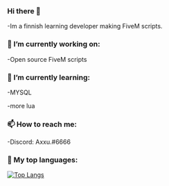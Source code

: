 ### Hi there 👋
-Im a finnish learning developer making FiveM scripts.
### 🔭 I’m currently working on:
-Open source FiveM scripts

### 🌱 I’m currently learning:
-MYSQL

-more lua
### 📫 How to reach me: 
-Discord: Axxu.#6666
### 📖 My top languages:
[![Top Langs](https://github-readme-stats.vercel.app/api/top-langs/?username=AxxuDEV&layout=compact)](https://github.com/AxxuDEV)
